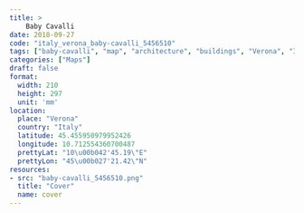 ```yaml
---
title: > 
    Baby Cavalli
date: 2018-09-27
code: "italy_verona_baby-cavalli_5456510"
tags: ["baby-cavalli", "map", "architecture", "buildings", "Verona", "Italy"]
categories: ["Maps"]
draft: false
format:
  width: 210
  height: 297
  unit: 'mm'
location:
  place: "Verona"
  country: "Italy"
  latitude: 45.455950979952426
  longitude: 10.712554360700487
  prettyLat: "10\u00b042'45.19\"E"
  prettyLon: "45\u00b027'21.42\"N"
resources:
- src: "baby-cavalli_5456510.png"
  title: "Cover"
  name: cover
---
```

